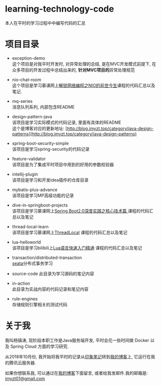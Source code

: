 # learning-technology-code
本人在平时的学习过程中中编写代码的汇总


# 项目目录

- exception-demo  
    这个项目是对我平时开发时, 对异常处理的总结, 是在MVC开发模式前提下, 在众多项目的开发过程中总结出来的, **针对MVC项目的**异常处理规范

- nio-chat-room  
    这个项目是学习慕课网上[解锁网络编程之NIO的前世今生](https://www.imooc.com/learn/1118)课程的代码汇总以及笔记.  

- mq-series  
    消息队列系列, 内部包含README

- design-pattern-java  
    该项目是学习实际模式的代码记录, 里面有具体的README  
    这个是博客对应的更新地址: [http://blog.imyzt.top/category/java-design-patterns](http://blog.imyzt.top/category/java-design-patterns)

- spring-boot-security-simple  
    该项目是学习spring-security的代码记录

- feature-validator  
     该项目是为了集成平时项目中用到的好用的参数校验器  

- intellij-plugin  
     该项目是学习和开发idea插件的仓库目录

- mybatis-plus-advance  
     该项目是学习MP高级功能的记录  

- dive-in-springboot-projects   
     该项目是学习慕课网上[Spring Boot2.0深度实践之核心技术篇
](https://coding.imooc.com/class/evaluation/252.html#Anchor)课程的代码汇总以及笔记  

- thread-local-learn  
     该项目是学习慕课网上[ThreadLocal](https://www.imooc.com/learn/1217) 课程的代码汇总以及笔记
     
- lua-helloworld  
     该项目是学习bilibili上[Lua语言快速入门精通](https://www.bilibili.com/video/av46428956?from=search&seid=5889915958102862127) 课程的代码汇总以及笔记

- transaction/distributed-transaction  
     [seata](http://seata.io/zh-cn/docs/user/quickstart.html)分布式事务学习  

- source-code
	  此目录为学习源码的笔记内容  

- in-action   
	  此目录为实战内容的代码记录和笔记内容

- rule-engines  
        存储规则引擎相关的测试代码  

# 关于我

我叫杨镇涛, 现阶段本职工作是Java服务端开发, 平时会花一些时间做 Docker 以及 Spring Cloud 方面的学习研究.    

从2018年10月份, 我开始将我平时的记录从[印象笔记](https://www.yinxiang.com/)转到[我的博客](http://blog.imyzt.top)上, 它运行在我的腾讯云服务器.  

如果你想联系我, 可以通过在[我的博客](http://blog.imyzt.top/about)下面留言, 或者给我发邮件.我的邮箱是: <a href="mailto:imyzt01@gmail.com">imyzt01@gmail.com</a>  

